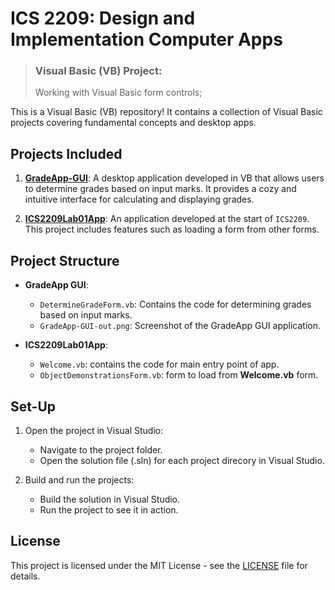 # ICS 2209: Design and Implementation Computer Apps
> ### Visual Basic (VB) Project:  
> Working with Visual Basic form controls;  

This is a Visual Basic (VB) repository! It contains a collection of Visual Basic projects covering fundamental concepts and desktop apps.

## Projects Included

1. [**GradeApp-GUI**](./GradeApp-GUI/): A desktop application developed in VB that allows users to determine grades based on input marks. It provides a cozy and intuitive interface for calculating and displaying grades.

2. [**ICS2209Lab01App**](./ICS2209Lab01App/): An application developed at the start of `ICS2209`. This project includes features such as loading a form from other forms.


## Project Structure

- **GradeApp GUI**:
  - `DetermineGradeForm.vb`: Contains the code for determining grades based on input marks.
  - `GradeApp-GUI-out.png`: Screenshot of the GradeApp GUI application.

- **ICS2209Lab01App**:
  - `Welcome.vb`: contains the code for main entry point of app.
  - `ObjectDemonstrationsForm.vb`: form to load from **Welcome.vb** form.


## Set-Up

1. Open the project in Visual Studio:
   - Navigate to the project folder.
   - Open the solution file (.sln) for each project direcory in Visual Studio.

2. Build and run the projects:
   - Build the solution in Visual Studio.
   - Run the project to see it in action.


## License

This project is licensed under the MIT License - see the [LICENSE](LICENSE) file for details.
